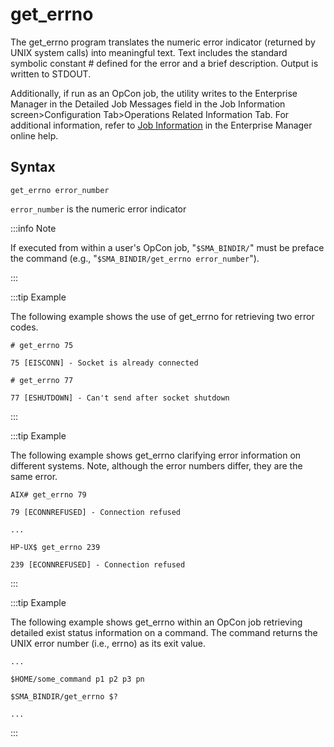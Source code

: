 # get_errno

The get_errno program translates the numeric error indicator (returned by UNIX system calls) into meaningful text. Text includes the standard symbolic constant # defined for the error and a brief description. Output is written to STDOUT. 

Additionally, if run as an OpCon job, the utility writes to the Enterprise Manager in the Detailed Job Messages field in the Job Information screen>Configuration Tab>Operations Related Information Tab. For additional information, refer to [Job Information](https://help.smatechnologies.com/opcon/core/Files/UI/Enterprise-Manager/Job-Information) in the Enterprise Manager online help.

## Syntax

```get_errno error_number```

```error_number``` is the numeric error indicator

:::info Note

 If executed from within a user's OpCon job, "```$SMA_BINDIR/```" must be preface the command (e.g., "```$SMA_BINDIR/get_errno error_number```").

:::

:::tip Example

The following example shows the use of get_errno for retrieving two error codes.

```
# get_errno 75

75 [EISCONN] - Socket is already connected

# get_errno 77

77 [ESHUTDOWN] - Can't send after socket shutdown
```

:::

:::tip Example

The following example shows get_errno clarifying error information on different systems. Note, although the error numbers differ, they are the same error.

```
AIX# get_errno 79

79 [ECONNREFUSED] - Connection refused

...

HP-UX$ get_errno 239

239 [ECONNREFUSED] - Connection refused
```

:::

:::tip Example

The following example shows get_errno within an OpCon job retrieving detailed exist status information on a command. The command returns the UNIX error number (i.e., errno) as its exit value.

```
...

$HOME/some_command p1 p2 p3 pn

$SMA_BINDIR/get_errno $?

...
```

:::